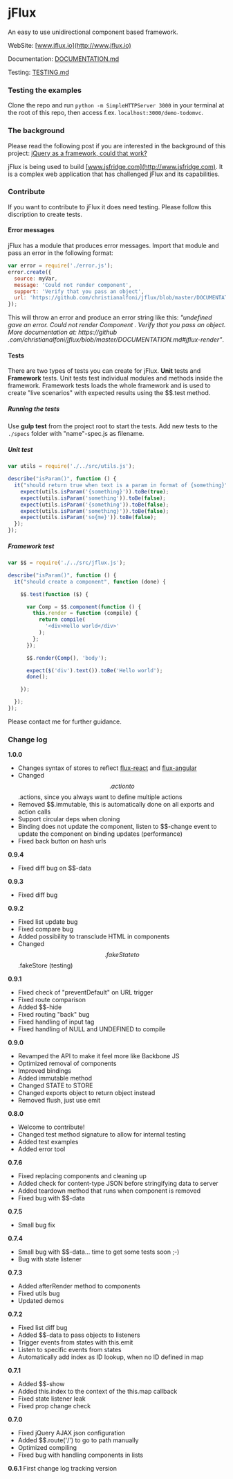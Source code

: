 # jFlux

An easy to use unidirectional component based framework.

WebSite: [www.jflux.io](http://www.jflux.io)

Documentation: [DOCUMENTATION.md](https://github.com/christianalfoni/jflux/blob/master/DOCUMENTATION.md)

Testing: [TESTING.md](https://github.com/christianalfoni/jflux/blob/master/TESTING.md)

### Testing the examples
Clone the repo and run `python -m SimpleHTTPServer 3000` in your terminal at the root of this repo, then access f.ex.
`localhost:3000/demo-todomvc`.

### The background
Please read the following post if you are interested in the background of this project: [jQuery as a framework, could that work?](http://christianalfoni.github.io/javascript/2014/09/08/jquery-as-a-framework-could-that-work.html)

jFlux is being used to build [www.jsfridge.com](http://www.jsfridge.com). It is a complex web
application that has challenged jFlux and its capabilities.

### Contribute
If you want to contribute to jFlux it does need testing. Please follow this discription to create tests.

#### Error messages
jFlux has a module that produces error messages. Import that module and pass an error in the following format:

```javascript
var error = require('./error.js');
error.create({
  source: myVar,
  message: 'Could not render component',
  support: 'Verify that you pass an object',
  url: 'https://github.com/christianalfoni/jflux/blob/master/DOCUMENTATION.md#jflux-render'
});
```

This will throw an error and produce an error string like this: *"undefined gave an error. Could not render Component
. Verify that you pass an object. More documentation at: https://github
.com/christianalfoni/jflux/blob/master/DOCUMENTATION.md#jflux-render"*.

#### Tests
There are two types of tests you can create for jFlux. **Unit** tests and **Framework** tests. Unit tests test
individual modules and methods inside the framework. Framework tests loads the whole framework and is used to create
"live scenarios" with expected results using the $$.test method.

##### Running the tests
Use **gulp test** from the project root to start the tests. Add new tests to the `./specs` folder with "name"-spec.js
 as filename.

##### Unit test
```javascript
var utils = require('./../src/utils.js');

describe("isParam()", function () {
  it("should return true when text is a param in format of {something}", function () {
    expect(utils.isParam('{something}')).toBe(true);
    expect(utils.isParam('something')).toBe(false);
    expect(utils.isParam('{something')).toBe(false);
    expect(utils.isParam('something}')).toBe(false);
    expect(utils.isParam('so{me}')).toBe(false);
  });
});
```
##### Framework test
```javascript
var $$ = require('./../src/jflux.js');

describe("isParam()", function () {
  it("should create a component", function (done) {

    $$.test(function ($) {

      var Comp = $$.component(function () {
        this.render = function (compile) {
          return compile(
            '<div>Hello world</div>'
          );
        };
      });

      $$.render(Comp(), 'body');

      expect($('div').text()).toBe('Hello world');
      done();

    });

  });
});
```
Please contact me for further guidance.

### Change log

**1.0.0**
- Changes syntax of stores to reflect [flux-react](https://github.com/christianalfoni/flux-react) and [flux-angular](https://github.com/christianalfoni/flux-angular)
- Changed $$.action to $$.actions, since you always want to define multiple actions
- Removed $$.immutable, this is automatically done on all exports and action calls
- Support circular deps when cloning
- Binding does not update the component, listen to $$-change event to update the component on binding updates (performance)
- Fixed back button on hash urls

**0.9.4**
- Fixed diff bug on $$-data

**0.9.3**
- Fixed diff bug

**0.9.2**
- Fixed list update bug
- Fixed compare bug
- Added possibility to transclude HTML in components
- Changed $$.fakeState to $$.fakeStore (testing)

**0.9.1**
- Fixed check of "preventDefault" on URL trigger
- Fixed route comparison
- Added $$-hide
- Fixed routing "back" bug
- Fixed handling of input tag
- Fixed handling of NULL and UNDEFINED to compile

**0.9.0**
- Revamped the API to make it feel more like Backbone JS
- Optimized removal of components
- Improved bindings
- Added immutable method
- Changed STATE to STORE
- Changed exports object to return object instead
- Removed flush, just use emit

**0.8.0**
- Welcome to contribute!
- Changed test method signature to allow for internal testing
- Added test examples
- Added error tool

**0.7.6**
- Fixed replacing components and cleaning up
- Added check for content-type JSON before stringifying data to server
- Added teardown method that runs when component is removed
- Fixed bug with $$-data

**0.7.5**
- Small bug fix

**0.7.4**
- Small bug with $$-data... time to get some tests soon ;-)
- Bug with state listener

**0.7.3**
- Added afterRender method to components
- Fixed utils bug
- Updated demos

**0.7.2**
- Fixed list diff bug
- Added $$-data to pass objects to listeners
- Trigger events from states with this.emit
- Listen to specific events from states
- Automatically add index as ID lookup, when no ID defined in map

**0.7.1**
- Added $$-show
- Added this.index to the context of the this.map callback
- Fixed state listener leak
- Fixed prop change check

**0.7.0**
- Fixed jQuery AJAX json configuration
- Added $$.route('/') to go to path manually
- Optimized compiling
- Fixed bug with handling components in lists

**0.6.1**
First change log tracking version
